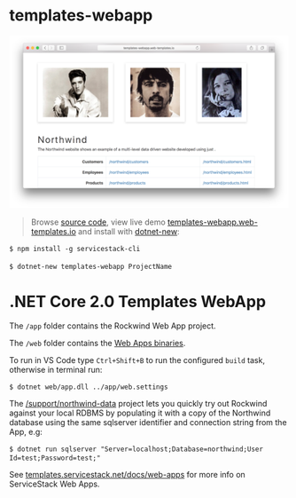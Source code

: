 # templates-webapp

[![](https://raw.githubusercontent.com/ServiceStack/Assets/master/csharp-templates/templates-webapp.png)](http://templates-webapp.web-templates.io/)

> Browse [source code](https://github.com/NetCoreTemplates/templates-webapp), view live demo [templates-webapp.web-templates.io](http://templates-webapp.web-templates.io) and install with [dotnet-new](http://docs.servicestack.net/dotnet-new):

    $ npm install -g servicestack-cli

    $ dotnet-new templates-webapp ProjectName

# .NET Core 2.0 Templates WebApp

The `/app` folder contains the Rockwind Web App project.

The `/web` folder contains the [Web Apps binaries](https://github.com/NetCoreWebApps/Web).

To run in VS Code type `Ctrl+Shift+B` to run the configured `build` task, otherwise in terminal run:

    $ dotnet web/app.dll ../app/web.settings

The [/support/northwind-data](https://github.com/NetCoreWebApps/WebApp/tree/master/src/support/northwind-data) project lets you quickly try out Rockwind against your local RDBMS by populating it with a copy of the Northwind database using the same sqlserver identifier and connection string from the App, e.g:

    $ dotnet run sqlserver "Server=localhost;Database=northwind;User Id=test;Password=test;"

See [templates.servicestack.net/docs/web-apps](http://templates.servicestack.net/docs/web-apps) for more info on ServiceStack Web Apps.
